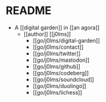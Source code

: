 # README

- A [[digital garden]] in [[an agora]]
    - [[author]] [[j0lms]]
        - [[go/j0lms/digital-garden]]
        - [[go/j0lms/contact]]
        - [[go/j0lms/twitter]]
        - [[go/j0lms/mastodon]]
        - [[go/j0lms/github]]
        - [[go/j0lms/codeberg]]
        - [[go/j0lms/soundcloud]]
        - [[go/j0lms/duolingo]]
        - [[go/j0lms/lichess]]